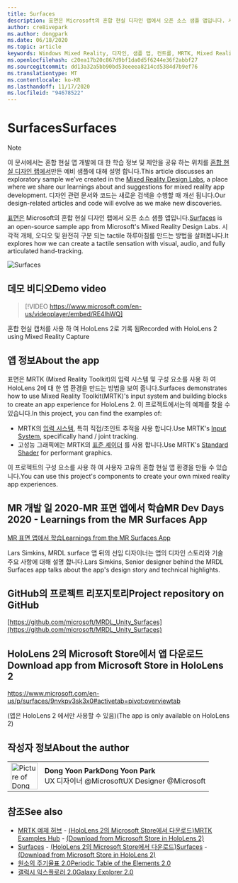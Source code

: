 ```yaml
---
title: Surfaces
description: 표면은 Microsoft의 혼합 현실 디자인 랩에서 오픈 소스 샘플 앱입니다. 시각적 개체, 오디오 및 완전히 구분 되는 tactile 하루아침를 만드는 방법을 살펴봅니다.
author: cre8ivepark
ms.author: dongpark
ms.date: 06/18/2020
ms.topic: article
keywords: Windows Mixed Reality, 디자인, 샘플 앱, 컨트롤, MRTK, Mixed Reality Toolkit, Unity, 샘플 앱, 예제 앱, 오픈 소스, Microsoft Store, HoloLens, 혼합 현실 헤드셋, windows Mixed Reality 헤드셋, 가상 현실 헤드셋
ms.openlocfilehash: c20ea17b20c867d9bf1da0d5f6244e36f2abbf27
ms.sourcegitcommit: dd13a32a5bb90bd53eeeea8214cd5384d7b9ef76
ms.translationtype: MT
ms.contentlocale: ko-KR
ms.lasthandoff: 11/17/2020
ms.locfileid: "94678522"
---
```

# <a name="surfaces"></a><span data-ttu-id="e6d29-105">Surfaces</span><span class="sxs-lookup"><span data-stu-id="e6d29-105">Surfaces</span></span>

>[!NOTE]
><span data-ttu-id="e6d29-106">이 문서에서는 혼합 현실 앱 개발에 대 한 학습 정보 및 제안을 공유 하는 위치를 [혼합 현실 디자인 랩에서](https://github.com/Microsoft/MRDesignLabs_Unity)만든 예비 샘플에 대해 설명 합니다.</span><span class="sxs-lookup"><span data-stu-id="e6d29-106">This article discusses an exploratory sample we’ve created in the [Mixed Reality Design Labs](https://github.com/Microsoft/MRDesignLabs_Unity), a place where we share our learnings about and suggestions for mixed reality app development.</span></span> <span data-ttu-id="e6d29-107">디자인 관련 문서와 코드는 새로운 검색을 수행할 때 개선 됩니다.</span><span class="sxs-lookup"><span data-stu-id="e6d29-107">Our design-related articles and code will evolve as we make new discoveries.</span></span>

<span data-ttu-id="e6d29-108">[표면은](https://github.com/microsoft/MRDL_Unity_Surfaces)  Microsoft의 혼합 현실 디자인 랩에서 오픈 소스 샘플 앱입니다.</span><span class="sxs-lookup"><span data-stu-id="e6d29-108">[Surfaces](https://github.com/microsoft/MRDL_Unity_Surfaces)  is an open-source sample app from Microsoft's Mixed Reality Design Labs.</span></span> <span data-ttu-id="e6d29-109">시각적 개체, 오디오 및 완전히 구분 되는 tactile 하루아침를 만드는 방법을 살펴봅니다.</span><span class="sxs-lookup"><span data-stu-id="e6d29-109">It explores how we can create a tactile sensation with visual, audio, and fully articulated hand-tracking.</span></span>

![Surfaces](images/MRDL_Surfaces_1.jpg)

## <a name="demo-video"></a><span data-ttu-id="e6d29-111">데모 비디오</span><span class="sxs-lookup"><span data-stu-id="e6d29-111">Demo video</span></span> 
> [!VIDEO https://www.microsoft.com/en-us/videoplayer/embed/RE4IhWQ]

<span data-ttu-id="e6d29-112">혼합 현실 캡처를 사용 하 여 HoloLens 2로 기록 됨</span><span class="sxs-lookup"><span data-stu-id="e6d29-112">Recorded with HoloLens 2 using Mixed Reality Capture</span></span>

## <a name="about-the-app"></a><span data-ttu-id="e6d29-113">앱 정보</span><span class="sxs-lookup"><span data-stu-id="e6d29-113">About the app</span></span>
<span data-ttu-id="e6d29-114">표면은 MRTK (Mixed Reality Toolkit)의 입력 시스템 및 구성 요소를 사용 하 여 HoloLens 2에 대 한 앱 환경을 만드는 방법을 보여 줍니다.</span><span class="sxs-lookup"><span data-stu-id="e6d29-114">Surfaces demonstrates how to use Mixed Reality Toolkit(MRTK)'s input system and building blocks to create an app experience for HoloLens 2.</span></span> <span data-ttu-id="e6d29-115">이 프로젝트에서는의 예제를 찾을 수 있습니다.</span><span class="sxs-lookup"><span data-stu-id="e6d29-115">In this project, you can find the examples of:</span></span>
- <span data-ttu-id="e6d29-116">MRTK의 [입력 시스템](https://microsoft.github.io/MixedRealityToolkit-Unity/Documentation/Input/Overview.html), 특히 직접/조인트 추적을 사용 합니다.</span><span class="sxs-lookup"><span data-stu-id="e6d29-116">Use MRTK's [Input System](https://microsoft.github.io/MixedRealityToolkit-Unity/Documentation/Input/Overview.html), specifically hand / joint tracking.</span></span>
- <span data-ttu-id="e6d29-117">고성능 그래픽에는 MRTK의 [표준 셰이더](https://microsoft.github.io/MixedRealityToolkit-Unity/Documentation/README_MRTKStandardShader.html) 를 사용 합니다.</span><span class="sxs-lookup"><span data-stu-id="e6d29-117">Use MRTK's [Standard Shader](https://microsoft.github.io/MixedRealityToolkit-Unity/Documentation/README_MRTKStandardShader.html) for performant graphics.</span></span>

<span data-ttu-id="e6d29-118">이 프로젝트의 구성 요소를 사용 하 여 사용자 고유의 혼합 현실 앱 환경을 만들 수 있습니다.</span><span class="sxs-lookup"><span data-stu-id="e6d29-118">You can use this project's components to create your own mixed reality app experiences.</span></span>

## <a name="mr-dev-days-2020---learnings-from-the-mr-surfaces-app"></a><span data-ttu-id="e6d29-119">MR 개발 일 2020-MR 표면 앱에서 학습</span><span class="sxs-lookup"><span data-stu-id="e6d29-119">MR Dev Days 2020 - Learnings from the MR Surfaces App</span></span>
[<span data-ttu-id="e6d29-120">MR 표면 앱에서 학습</span><span class="sxs-lookup"><span data-stu-id="e6d29-120">Learnings from the MR Surfaces App</span></span>](https://channel9.msdn.com/Shows/Docs-Mixed-Reality/Learnings-from-the-MR-Surfaces-App)

<span data-ttu-id="e6d29-121">Lars Simkins, MRDL surface 앱 뒤의 선임 디자이너는 앱의 디자인 스토리와 기술 주요 사항에 대해 설명 합니다.</span><span class="sxs-lookup"><span data-stu-id="e6d29-121">Lars Simkins, Senior designer behind the MRDL Surfaces app talks about the app's design story and technical highlights.</span></span>

## <a name="project-repository-on-github"></a><span data-ttu-id="e6d29-122">GitHub의 프로젝트 리포지토리</span><span class="sxs-lookup"><span data-stu-id="e6d29-122">Project repository on GitHub</span></span>
[https://github.com/microsoft/MRDL_Unity_Surfaces](https://github.com/microsoft/MRDL_Unity_Surfaces)

## <a name="download-app-from-microsoft-store-in-hololens-2"></a><span data-ttu-id="e6d29-123">HoloLens 2의 Microsoft Store에서 앱 다운로드</span><span class="sxs-lookup"><span data-stu-id="e6d29-123">Download app from Microsoft Store in HoloLens 2</span></span>
https://www.microsoft.com/en-us/p/surfaces/9nvkpv3sk3x0#activetab=pivot:overviewtab

<span data-ttu-id="e6d29-124">(앱은 HoloLens 2 에서만 사용할 수 있음)</span><span class="sxs-lookup"><span data-stu-id="e6d29-124">(The app is only available on HoloLens 2)</span></span>

## <a name="about-the-author"></a><span data-ttu-id="e6d29-125">작성자 정보</span><span class="sxs-lookup"><span data-stu-id="e6d29-125">About the author</span></span>

<table style="border-collapse:collapse" padding-left="0px">
<tr>
<td style="border-style: none" width="60px"><img alt="Picture of Dong Yoon Park" width="60" height="60" src="images/dongyoonpark.jpg"></td>
<td style="border-style: none"><span data-ttu-id="e6d29-126"><b>Dong Yoon Park</b></span><span class="sxs-lookup"><span data-stu-id="e6d29-126"><b>Dong Yoon Park</b></span></span><br><span data-ttu-id="e6d29-127">UX 디자이너 @Microsoft</span><span class="sxs-lookup"><span data-stu-id="e6d29-127">UX Designer @Microsoft</span></span></td>
</tr>
</table>

## <a name="see-also"></a><span data-ttu-id="e6d29-128">참조</span><span class="sxs-lookup"><span data-stu-id="e6d29-128">See also</span></span>

* <span data-ttu-id="e6d29-129">[MRTK 예제 허브](https://microsoft.github.io/MixedRealityToolkit-Unity/Documentation/README_ExampleHub.html) - [(HoloLens 2의 Microsoft Store에서 다운로드)](https://www.microsoft.com/en-us/p/mrtk-examples-hub/9mv8c39l2sj4)</span><span class="sxs-lookup"><span data-stu-id="e6d29-129">[MRTK Examples Hub](https://microsoft.github.io/MixedRealityToolkit-Unity/Documentation/README_ExampleHub.html) - [(Download from Microsoft Store in HoloLens 2)](https://www.microsoft.com/en-us/p/mrtk-examples-hub/9mv8c39l2sj4)</span></span>
* <span data-ttu-id="e6d29-130">[Surfaces](sampleapp-surfaces.md) - [(HoloLens 2의 Microsoft Store에서 다운로드)](https://www.microsoft.com/en-us/p/surfaces/9nvkpv3sk3x0)</span><span class="sxs-lookup"><span data-stu-id="e6d29-130">[Surfaces](sampleapp-surfaces.md) - [(Download from Microsoft Store in HoloLens 2)](https://www.microsoft.com/en-us/p/surfaces/9nvkpv3sk3x0)</span></span>
* [<span data-ttu-id="e6d29-131">원소의 주기율표 2.0</span><span class="sxs-lookup"><span data-stu-id="e6d29-131">Periodic Table of the Elements 2.0</span></span>](https://medium.com/@dongyoonpark/bringing-the-periodic-table-of-the-elements-app-to-hololens-2-with-mrtk-v2-a6e3d8362158)
* [<span data-ttu-id="e6d29-132">갤럭시 익스플로러 2.0</span><span class="sxs-lookup"><span data-stu-id="e6d29-132">Galaxy Explorer 2.0</span></span>](galaxy-explorer-update.md)
